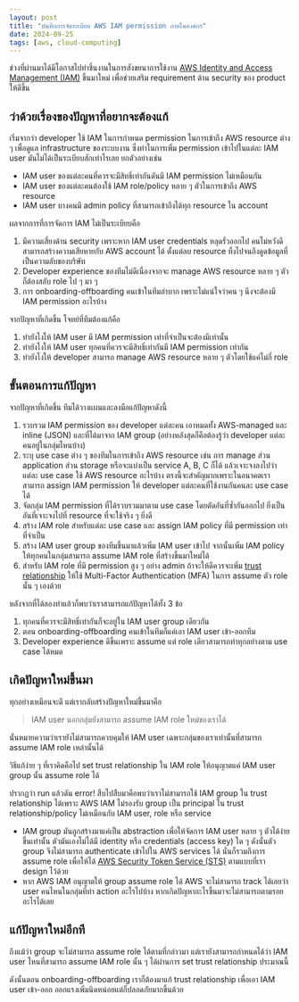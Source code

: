 ```yaml
---
layout: post
title: "บันทึกการจัดระเบียบ AWS IAM permission ภายในองค์กร"
date: 2024-09-25
tags: [aws, cloud-computing]
---
```


ช่วงที่ผ่านมาได้มีโอกาสไปทำชิ้นงานในการสังขยนาการใช้งาน [AWS Identity and Access Management (IAM)](https://aws.amazon.com/th/iam/) ขึ้นมาใหม่ เพื่อช่วยเสริม requirement ด้าน security ของ product ให้ดีขึ้น  

## ว่าด้วยเรื่องของปัญหาที่อยากจะต้องแก้
เริ่มจากว่า developer ใช้ IAM ในการกำหนด permission ในการเข้าถึง AWS resource ต่าง ๆ เพื่อดูแล infrastructure ของระบบงาน ซึ่งท่าในการเพิ่ม permission เข้าไปในแต่ละ IAM user มันไม่ได้เป็นระเบียบสักเท่าไรเลย ยกตัวอย่างเช่น

- IAM user ของแต่ละคนที่ควรจะมีสิทธิ์เท่ากันดันมี IAM permission ไม่เหมือนกัน
- IAM user ของแต่ละคนต้องใช้ IAM role/policy หลาย ๆ ตัวในการเข้าถึง AWS resource
- IAM user บางคนมี admin policy ที่สามารถเข้าถึงได้ทุก resource ใน account

ผลจากการที่การจัดการ IAM ไม่เป็นระเบียบคือ

1. มีความเสี่ยงด้าน security เพราะหาก IAM user credentials หลุดรั่วออกไป คนไม่หวังดีสามารถสร้างความเสียหายกับ AWS account ได้ ตั้งแต่ลบ resource ทิ้งไปจนถึงดูดข้อมูลที่เป็นความลับของบริษัท
2. Developer experience ของทีมไม่ดีเนื่องจากจะ manage AWS resource หลาย ๆ ตัวก็ต้องสลับ role ไป ๆ มา ๆ
3. การ onboarding-offboarding คนเข้าในทีมลำบาก เพราะไม่แน่ใจว่าคน ๆ นึงจะต้องมี IAM permission อะไรบ้าง

จากปัญหาที่เกิดขึ้น โจทย์ที่ทีมต้องแก้คือ

1. ทำยังไงให้ IAM user มี IAM permission เท่าที่จำเป็นจะต้องมีเท่านั้น
2. ทำยังไงให้ IAM user ทุกคนที่ควรจะมีสิทธิ์เท่ากันมี IAM permission เท่ากัน
3. ทำยังไงให้ developer สามารถ manage AWS resource หลาย ๆ ตัวโดยใช้แค่ไม่กี่ role

## ขั้นตอนการแก้ปัญหา
จากปัญหาที่เกิดขึ้น ทีมได้วางแผนและลงมือแก้ปัญหาดังนี้

1. รวบรวม IAM permission ของ developer แต่ละคน เอาหมดทั้ง AWS-managed และ inline (JSON) และที่ได้มาจาก IAM group (อย่างหลังสุดก็คือต้องรู้ว่า developer แต่ละคนอยู่ในกลุ่มไหนบ้าง)
2. ระบุ use case ต่าง ๆ ของทีมในการเข้าถึง AWS resource เช่น การ manage ส่วน application ส่วน storage หรือจะแบ่งเป็น service A, B, C ก็ได้ แล้วเจาะจงลงไปว่าแต่ละ use case ใช้ AWS resource อะไรบ้าง ตรงนี้จะสำคัญมากเพราะในอนาคตเราสามารถ assign IAM permission ให้ developer แต่ละคนที่ใช้งานกันคนละ use case ได้
3. จัดกลุ่ม IAM permission ที่ได้รวบรวมมาตาม use case โดยตัดอันที่ซ้ำกันออกไป ยิ่งเป็นอันที่เจาะจงไปที่ resource ที่จะใช้จริง ๆ ยิ่งดี
4. สร้าง IAM role สำหรับแต่ละ use case และ assign IAM policy ที่มี permission เท่าที่จำเป็น
5. สร้าง IAM user group ของทีมขึ้นมาแล้วเพิ่ม IAM user เข้าไป จากนั้นเพิ่ม IAM policy ให้ทุกคนในกลุ่มสามารถ assume IAM role ที่สร้างขึ้นมาใหม่ได้
6. สำหรับ IAM role ที่มี permission สูง ๆ อย่าง admin ถ้าจะให้ดีควรจะเพิ่ม [trust relationship](https://aws.amazon.com/blogs/security/how-to-use-trust-policies-with-iam-roles/) ให้ใช้ Multi-Factor Authentication (MFA) ในการ assume ตัว role นั้น ๆ เองด้วย

หลังจากที่ได้ลองทำแล้วก็พบว่าเราสามารถแก้ปัญหาได้ทั้ง 3 ข้อ

1. ทุกคนที่ควรจะมีสิทธิ์เท่ากันก็จะอยู่ใน IAM user group เดียวกัน
2. ตอน onboarding-offboarding คนเข้าในทีมก็แค่เอา IAM user เข้า-ออกทีม
3. Developer experience ดีขึ้นเพราะ assume แต่ role เดียวสามารถทำทุกอย่างตาม use case ได้หมด

## เกิดปัญหาใหม่ขึ้นมา

ทุกอย่างเหมือนจะดี แต่เรากลับสร้างปัญหาใหม่ขึ้นมาคือ

> IAM user นอกกลุ่มยังสามารถ assume IAM role ใหม่ของเราได้

นั่นหมายความว่าเรายังไม่สามารถควบคุมให้ IAM user เฉพาะกลุ่มของเราเท่านั้นที่สามารถ assume IAM role เหล่านั้นได้  

วิธีแก้ง่าย ๆ ที่เราคิดคือไป set trust relationship ใน IAM role ให้อนุญาตแค่ IAM user group นั้น assume role ได้

<script src="https://gist.github.com/raksit31667/7fff02e570f202965be2455b2e1ba4c1.js"></script>

ปรากฏว่า run แล้วดัน error! สืบไปสืบมาคือพบว่าเราไม่สามารถใช้ IAM group ใน trust relationship ได้เพราะ AWS IAM ไม่รองรับ group เป็น principal ใน trust relationship/policy ไม่เหมือนกับ IAM user, role หรือ service

- IAM group มันถูกสร้างมาแค่เป็น abstraction เพื่อให้จัดการ IAM user หลาย ๆ ตัวได้ง่ายขึ้นเท่านั้น ตัวมันเองไม่ได้มี identity หรือ credentials (access key) ใด ๆ ดังนั้นตัว group จึงไม่สามารถ authenticate เข้าไปใน AWS services ได้ นั่นก็รวมถึงการ assume role เพื่อให้ได้ [AWS Security Token Service (STS)](https://docs.aws.amazon.com/IAM/latest/UserGuide/id_credentials_temp.html) ตามแบบที่เรา design ไว้ด้วย
- หาก AWS IAM อนุญาตให้ group assume role ได้ AWS จะไม่สามารถ track ได้เลยว่า user คนไหนในกลุ่มที่ทำ action อะไรไปบ้าง หากเกิดปัญหาอะไรขึ้นมาจะไม่สามารถตามรอยอะไรได้เลย

## แก้ปัญหาใหม่อีกที
ถึงแม้ว่า group จะไม่สามารถ assume role ได้ตามที่กล่าวมา แต่เรายังสามารถกำหนดได้ว่า IAM user ไหนที่สามารถ assume IAM role นั้น ๆ ได้ผ่านการ set trust relationship ประมาณนี้

<script src="https://gist.github.com/raksit31667/58f2d5121b5de2708a64042750ec73ba.js"></script>

ดังนั้นตอน onboarding-offboarding เราก็ต้องมาแก้ trust relationship เพื่อเอา IAM user เข้า-ออก ออกแรงเพิ่มนิดหน่อยแต่ก็ปลอดภัยมากขึ้นด้วย
